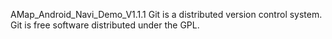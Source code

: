 AMap_Android_Navi_Demo_V1.1.1
Git is a distributed version control system.
Git is free software distributed under the GPL.
